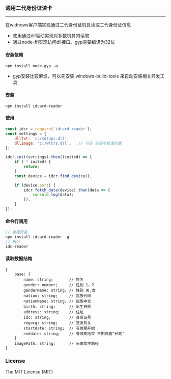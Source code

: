 ### 通用二代身份证读卡
----
在widnows客户端实现通过二代身份证机具读取二代身份证信息
- 使用通过dll驱动实现对多数机具的读取
- 通过node-ffi实现访问dll接口。gyp需要编译为32位

#### 安装依赖
`npm install node-gyp -g`
- gyp安装比较麻烦，可以先安装 windows-build-tools 来自动安装相关开发工具

#### 安装
`npm install idcard-reader`


#### 使用
```js
const idcr = require('idcard-reader');
const settings = {
    dllTxt: 'c:/sdtapi.dll',
    dllImage: 'c:/wltrs.dll',   // 可空 空则不处理头像
};

idcr.init(settings).then((inited) => {
    if ( ! inited) {
        return;
    }
    const device = idcr.find_device();

    if (device.port) {
        idcr.fetch_data(device).then(data => {
            console.log(data);
        });
    }
});
```

#### 命令行调用
```js
// 全局安装
npm install idcard-reader -g
// 执行
idc-reader
```


#### 读取数据结构
```
{
    base: {
        name: string;       // 姓名
        gender: number;     // 性别 1，2
        genderName: string; // 性别 男,女
        nation: string;     // 民族代码
        nationName: string; // 民族中文
        birth: string;      // 出生日期
        address: string;    // 住址
        idc: string;        // 身份证号
        regorg: string;     // 签发机关
        startdate: string;  // 有效期开始
        enddate: string;    // 有效期结束 日期或者"长期"
    }
    imagePath: string;      // 头像文件路径
}

```

### License
The MIT License (MIT)

